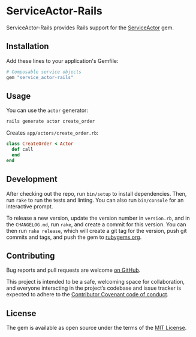 # ServiceActor-Rails

ServiceActor-Rails provides Rails support for the
[ServiceActor](https://github.com/sunny/actor) gem.

## Installation

Add these lines to your application's Gemfile:

```ruby
# Composable service objects
gem "service_actor-rails"
```

## Usage

You can use the `actor` generator:

```sh
rails generate actor create_order
```

Creates `app/actors/create_order.rb`:

```ruby
class CreateOrder < Actor
  def call
  end
end
```

## Development

After checking out the repo, run `bin/setup` to install dependencies. Then, run
`rake` to run the tests and linting. You can also run `bin/console` for an
interactive prompt.

To release a new version, update the version number in `version.rb`, and in the
`CHANGELOG.md`, run `rake`, and create a commit for this version. You can then
run `rake release`, which will create a git tag for the version, push git
commits and tags, and push the gem to [rubygems.org](https://rubygems.org).

## Contributing

Bug reports and pull requests are welcome
[on GitHub](https://github.com/sunny/actor-rails).

This project is intended to be a safe, welcoming space for collaboration, and
everyone interacting in the project’s codebase and issue tracker is expected to
adhere to the [Contributor Covenant code of
conduct](https://github.com/sunny/actor-rails/blob/master/CODE_OF_CONDUCT.md).

## License

The gem is available as open source under the terms of the
[MIT License](https://opensource.org/licenses/MIT).
